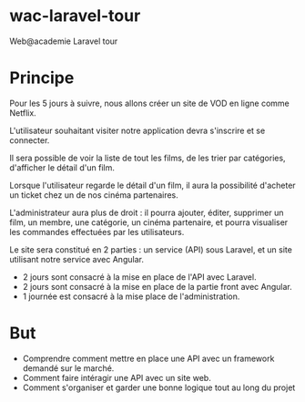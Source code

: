 # wac-laravel-tour

Web@academie Laravel tour

# Principe

Pour les 5 jours à suivre, nous allons créer un site de VOD en ligne comme Netflix.

L'utilisateur souhaitant visiter notre application devra s'inscrire et se connecter.

Il sera possible de voir la liste de tout les films, de les trier par catégories, d'afficher le détail d'un film.

Lorsque l'utilisateur regarde le détail d'un film, il aura la possibilité d'acheter un ticket chez un de nos cinéma partenaires.

L'administrateur aura plus de droit : il pourra ajouter, éditer, supprimer un film, un membre, une catégorie, un cinéma partenaire, et pourra visualiser les commandes effectuées par les utilisateurs.

Le site sera constitué en 2 parties : un service (API) sous Laravel, et un site utilisant notre service avec Angular.

- 2 jours sont consacré à la mise en place de l'API avec Laravel.
- 2 jours sont consacré à la mise en place de la partie front avec Angular.
- 1 journée est consacré à la mise place de l'administration.

# But

- Comprendre comment mettre en place une API avec un framework demandé sur le marché.
- Comment faire intéragir une API avec un site web.
- Comment s'organiser et garder une bonne logique tout au long du projet
